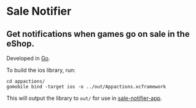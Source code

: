 # Sale Notifier
## Get notifications when games go on sale in the eShop.
Developed in [Go](https://go.dev/).

To build the ios library, run:
```console
cd appactions/
gomobile bind -target ios -o ../out/Appactions.xcframework
```
This will output the library to `out/` for use in [sale-notifier-app](https://github.com/AntonioFigueiredo/sale-notifier-app).
